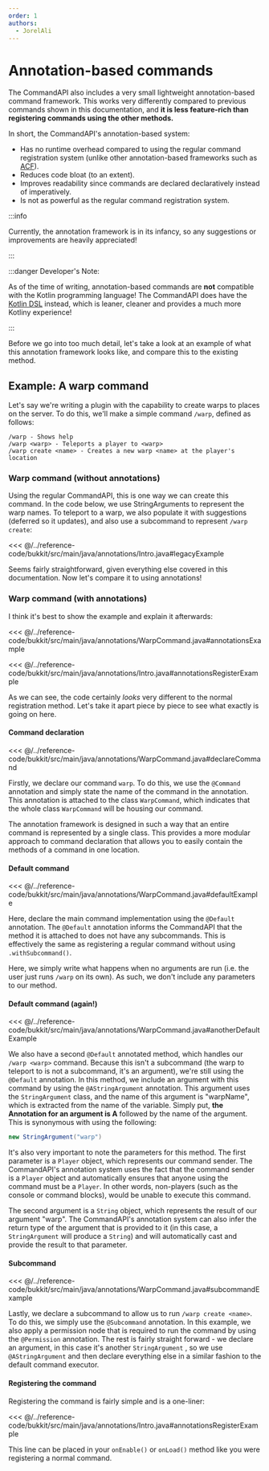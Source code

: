 ```yaml
---
order: 1
authors:
  - JorelAli
---
```


# Annotation-based commands

The CommandAPI also includes a very small lightweight annotation-based command framework. This works very differently compared to previous commands shown in this documentation, and **it is less feature-rich than registering commands using the other methods.**

In short, the CommandAPI's annotation-based system:

- Has no runtime overhead compared to using the regular command registration system (unlike other annotation-based frameworks such as [ACF](https://github.com/aikar/commands)).
- Reduces code bloat (to an extent).
- Improves readability since commands are declared declaratively instead of imperatively.
- Is not as powerful as the regular command registration system.

:::info

Currently, the annotation framework is in its infancy, so any suggestions or improvements are heavily appreciated!

:::

:::danger Developer's Note:

As of the time of writing, annotation-based commands are **not** compatible with the Kotlin programming language! The CommandAPI does have the [Kotlin DSL](../kotlin-dsl/intro.md) instead, which is leaner, cleaner and provides a much more Kotliny experience!

:::

Before we go into too much detail, let's take a look at an example of what this annotation framework looks like, and compare this to the existing method.

## Example: A warp command

Let's say we're writing a plugin with the capability to create warps to places on the server. To do this, we'll make a simple command `/warp`, defined as follows:

```mccmd
/warp - Shows help
/warp <warp> - Teleports a player to <warp>
/warp create <name> - Creates a new warp <name> at the player's location
```

### Warp command (without annotations)

Using the regular CommandAPI, this is one way we can create this command. In the code below, we use StringArguments to represent the warp names. To teleport to a warp, we also populate it with suggestions (deferred so it updates), and also use a subcommand to represent `/warp create`:

<<< @/../reference-code/bukkit/src/main/java/annotations/Intro.java#legacyExample

Seems fairly straightforward, given everything else covered in this documentation. Now let's compare it to using annotations!

### Warp command (with annotations)

I think it's best to show the example and explain it afterwards:

<<< @/../reference-code/bukkit/src/main/java/annotations/WarpCommand.java#annotationsExample

<<< @/../reference-code/bukkit/src/main/java/annotations/Intro.java#annotationsRegisterExample

As we can see, the code certainly _looks_ very different to the normal registration method. Let's take it apart piece by piece to see what exactly is going on here.

#### Command declaration

<<< @/../reference-code/bukkit/src/main/java/annotations/WarpCommand.java#declareCommand

Firstly, we declare our command `warp`. To do this, we use the `@Command` annotation and simply state the name of the command in the annotation. This annotation is attached to the class `WarpCommand`, which indicates that the whole class `WarpCommand` will be housing our command.

The annotation framework is designed in such a way that an entire command is represented by a single class. This provides a more modular approach to command declaration that allows you to easily contain the methods of a command in one location.

#### Default command
<<< @/../reference-code/bukkit/src/main/java/annotations/WarpCommand.java#defaultExample

Here, declare the main command implementation using the `@Default` annotation. The `@Default` annotation informs the CommandAPI that the method it is attached to does not have any subcommands. This is effectively the same as registering a regular command without using `.withSubcommand()`.

Here, we simply write what happens when no arguments are run (i.e. the user just runs `/warp` on its own). As such, we don't include any parameters to our method.

#### Default command (again!)

<<< @/../reference-code/bukkit/src/main/java/annotations/WarpCommand.java#anotherDefaultExample

We also have a second `@Default` annotated method, which handles our `/warp <warp>` command. Because this isn't a subcommand (the warp to teleport to is not a subcommand, it's an argument), we're still using the `@Default` annotation. In this method, we include an argument with this command by using the `@AStringArgument` annotation. This argument uses the `StringArgument` class, and the name of this argument is "warpName", which is extracted from the name of the variable. Simply put, **the Annotation for an argument is A** followed by the name of the argument. This is synonymous with using the following:

```java
new StringArgument("warp")
```

It's also very important to note the parameters for this method. The first parameter is a `Player` object, which represents our command sender. The CommandAPI's annotation system uses the fact that the command sender is a `Player` object and automatically ensures that anyone using the command must be a `Player`. In other words, non-players (such as the console or command blocks), would be unable to execute this command.

The second argument is a `String` object, which represents the result of our argument "warp". The CommandAPI's annotation system can also infer the return type of the argument that is provided to it (in this case, a `StringArgument` will produce a `String`) and will automatically cast and provide the result to that parameter.

#### Subcommand

<<< @/../reference-code/bukkit/src/main/java/annotations/WarpCommand.java#subcommandExample

Lastly, we declare a subcommand to allow us to run `/warp create <name>`. To do this, we simply use the `@Subcommand` annotation. In this example, we also apply a permission node that is required to run the command by using the `@Permission` annotation. The rest is fairly straight forward - we declare an argument, in this case it's another `StringArgument` , so we use `@AStringArgument` and then declare everything else in a similar fashion to the default command executor.

#### Registering the command

Registering the command is fairly simple and is a one-liner:

<<< @/../reference-code/bukkit/src/main/java/annotations/Intro.java#annotationsRegisterExample

This line can be placed in your `onEnable()` or `onLoad()` method like you were registering a normal command.